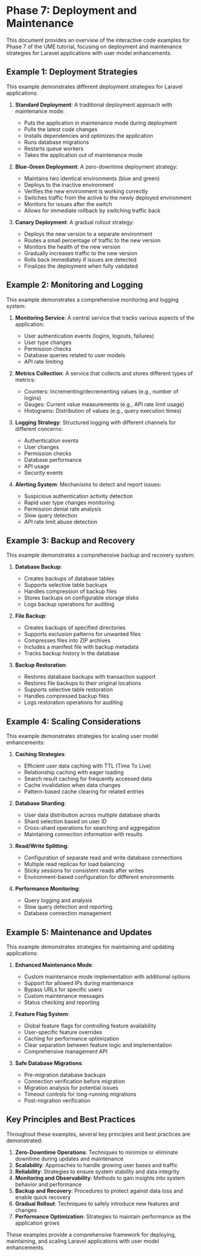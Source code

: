 # Phase 7: Deployment and Maintenance

This document provides an overview of the interactive code examples for Phase 7 of the UME tutorial, focusing on deployment and maintenance strategies for Laravel applications with user model enhancements.

## Example 1: Deployment Strategies

This example demonstrates different deployment strategies for Laravel applications:

1. **Standard Deployment**: A traditional deployment approach with maintenance mode:
   - Puts the application in maintenance mode during deployment
   - Pulls the latest code changes
   - Installs dependencies and optimizes the application
   - Runs database migrations
   - Restarts queue workers
   - Takes the application out of maintenance mode

2. **Blue-Green Deployment**: A zero-downtime deployment strategy:
   - Maintains two identical environments (blue and green)
   - Deploys to the inactive environment
   - Verifies the new environment is working correctly
   - Switches traffic from the active to the newly deployed environment
   - Monitors for issues after the switch
   - Allows for immediate rollback by switching traffic back

3. **Canary Deployment**: A gradual rollout strategy:
   - Deploys the new version to a separate environment
   - Routes a small percentage of traffic to the new version
   - Monitors the health of the new version
   - Gradually increases traffic to the new version
   - Rolls back immediately if issues are detected
   - Finalizes the deployment when fully validated

## Example 2: Monitoring and Logging

This example demonstrates a comprehensive monitoring and logging system:

1. **Monitoring Service**: A central service that tracks various aspects of the application:
   - User authentication events (logins, logouts, failures)
   - User type changes
   - Permission checks
   - Database queries related to user models
   - API rate limiting

2. **Metrics Collection**: A service that collects and stores different types of metrics:
   - Counters: Incrementing/decrementing values (e.g., number of logins)
   - Gauges: Current value measurements (e.g., API rate limit usage)
   - Histograms: Distribution of values (e.g., query execution times)

3. **Logging Strategy**: Structured logging with different channels for different concerns:
   - Authentication events
   - User changes
   - Permission checks
   - Database performance
   - API usage
   - Security events

4. **Alerting System**: Mechanisms to detect and report issues:
   - Suspicious authentication activity detection
   - Rapid user type changes monitoring
   - Permission denial rate analysis
   - Slow query detection
   - API rate limit abuse detection

## Example 3: Backup and Recovery

This example demonstrates a comprehensive backup and recovery system:

1. **Database Backup**:
   - Creates backups of database tables
   - Supports selective table backups
   - Handles compression of backup files
   - Stores backups on configurable storage disks
   - Logs backup operations for auditing

2. **File Backup**:
   - Creates backups of specified directories
   - Supports exclusion patterns for unwanted files
   - Compresses files into ZIP archives
   - Includes a manifest file with backup metadata
   - Tracks backup history in the database

3. **Backup Restoration**:
   - Restores database backups with transaction support
   - Restores file backups to their original locations
   - Supports selective table restoration
   - Handles compressed backup files
   - Logs restoration operations for auditing

## Example 4: Scaling Considerations

This example demonstrates strategies for scaling user model enhancements:

1. **Caching Strategies**:
   - Efficient user data caching with TTL (Time To Live)
   - Relationship caching with eager loading
   - Search result caching for frequently accessed data
   - Cache invalidation when data changes
   - Pattern-based cache clearing for related entries

2. **Database Sharding**:
   - User data distribution across multiple database shards
   - Shard selection based on user ID
   - Cross-shard operations for searching and aggregation
   - Maintaining connection information with results

3. **Read/Write Splitting**:
   - Configuration of separate read and write database connections
   - Multiple read replicas for load balancing
   - Sticky sessions for consistent reads after writes
   - Environment-based configuration for different environments

4. **Performance Monitoring**:
   - Query logging and analysis
   - Slow query detection and reporting
   - Database connection management

## Example 5: Maintenance and Updates

This example demonstrates strategies for maintaining and updating applications:

1. **Enhanced Maintenance Mode**:
   - Custom maintenance mode implementation with additional options
   - Support for allowed IPs during maintenance
   - Bypass URLs for specific users
   - Custom maintenance messages
   - Status checking and reporting

2. **Feature Flag System**:
   - Global feature flags for controlling feature availability
   - User-specific feature overrides
   - Caching for performance optimization
   - Clear separation between feature logic and implementation
   - Comprehensive management API

3. **Safe Database Migrations**:
   - Pre-migration database backups
   - Connection verification before migration
   - Migration analysis for potential issues
   - Timeout controls for long-running migrations
   - Post-migration verification

## Key Principles and Best Practices

Throughout these examples, several key principles and best practices are demonstrated:

1. **Zero-Downtime Operations**: Techniques to minimize or eliminate downtime during updates and maintenance
2. **Scalability**: Approaches to handle growing user bases and traffic
3. **Reliability**: Strategies to ensure system stability and data integrity
4. **Monitoring and Observability**: Methods to gain insights into system behavior and performance
5. **Backup and Recovery**: Procedures to protect against data loss and enable quick recovery
6. **Gradual Rollout**: Techniques to safely introduce new features and changes
7. **Performance Optimization**: Strategies to maintain performance as the application grows

These examples provide a comprehensive framework for deploying, maintaining, and scaling Laravel applications with user model enhancements.
